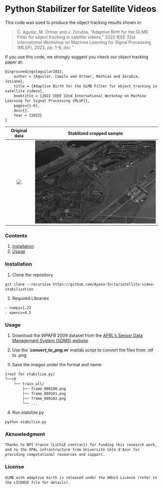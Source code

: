 # Python Stabilizer for Satellite Videos

This code was used to produce the object tracking results shown in:

> C. Aguilar, M. Ortner and J. Zerubia, "Adaptive Birth for the GLMB Filter for object tracking in satellite videos," 2022 IEEE 32st International Workshop on Machine Learning for Signal Processing (MLSP), 2022, pp. 1-6, doi: "

If you use this code, we strongly suggest you check our object tracking paper at:

    @inproceedings{aguilar2022,
        author = {Aguilar, Camilo and Ortner, Mathias and Zerubia, Josiane},
        title = {Adaptive Birth for the GLMB Filter for object tracking in satellite videos},
        booktitle = {2022 IEEE 32nd International Workshop on Machine Learning for Signal Processing (MLSP)},
        pages={1-6},
        doi={},
        Year = {2022}
    }

  |Original data | Stabilized cropped sample |
  |:--:| :--:|
  | <img src="animation.gif"> | <img src="smaller.gif">|

### Contents
1. [Installation](#installation)
2. [Usage](#usage)

### Installation

1. Clone the repository
  ```Shell
  git clone --recursive https://github.com/Ayana-Inria/satellite-video-stabilization
  ```

2. Required Libraries

```Shell
- numpy=1.22
- opencv=4.5
```

### Usage

1. Download the WPAFB 2009 dataset from the [AFRL's Sensor Data Management System (SDMS) website](https://www.sdms.afrl.af.mil/index.php?collection=wpafb2009)

2. Use the '***convert_to_png.m***' matlab script to convert the files from .ntf to .png

3. Save the images under the format and name:

```
[root for stabilize.py]
└──r0
    └── train_all/
        ├── frame_000100.png
        ├── frame_000101.png
        ├── frame_000102.png
        └── ...
```

4. Run stabilize.py
```
python stabilize.py
```


### Aknowledgment
    Thanks to BPI France (LiChiE contract) for funding this research work, and to the OPAL infrastructure from Université Côte d'Azur for providing computational resources and support.

### License
    GLMB with adaptive birth is released under the GNUv3 License (refer to the LICENSE file for details).
